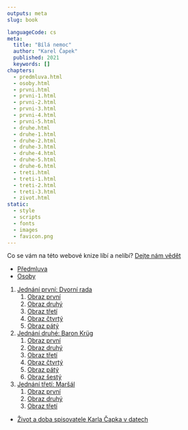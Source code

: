 ```yaml
---
outputs: meta
slug: book

languageCode: cs
meta:
  title: "Bílá nemoc"
  author: "Karel Čapek"
  published: 2021
  keywords: []
chapters:
  - predmluva.html
  - osoby.html
  - prvni.html
  - prvni-1.html
  - prvni-2.html
  - prvni-3.html
  - prvni-4.html
  - prvni-5.html
  - druhe.html
  - druhe-1.html
  - druhe-2.html
  - druhe-3.html
  - druhe-4.html
  - druhe-5.html
  - druhe-6.html
  - treti.html
  - treti-1.html
  - treti-2.html
  - treti-3.html
  - zivot.html
static:
  - style
  - scripts
  - fonts
  - images
  - favicon.png
---
```


<nav role="doc-toc">
  <div class="feedback">
    <p>Co se vám na této webové knize líbí a nelíbí? <a href="https://docs.google.com/forms/d/e/1FAIpQLScgWWdaJq0fbpU-CMXYSFbo1kusoyLOTgl9aXiFgck3mYOEmA/viewform" target="_blank">Dejte nám vědět</a></p>
  </div>
<ul>
  <li><a class="current-chapter" href="predmluva.html">Předmluva</a></li>
  <li><a href="osoby.html">Osoby</a></li>
</ul>
<ol>
  <li><a href="prvni.html">Jednání první: Dvorní rada</a>
    <ol> 
      <li><a href="prvni-1.html">Obraz první</a></li>
      <li><a href="prvni-2.html">Obraz druhý</a></li>
      <li><a href="prvni-3.html">Obraz třetí</a></li>
      <li><a href="prvni-4.html">Obraz čtvrtý</a></li>
      <li><a href="prvni-5.html">Obraz pátý</a></li> 
    </ol>
  </li>
  <li><a href="druhe.html">Jednání druhé: Baron Krüg</a>
    <ol> 
      <li><a href="druhe-1.html">Obraz první</a></li>
      <li><a href="druhe-2.html">Obraz druhý</a></li>
      <li><a href="druhe-3.html">Obraz třetí</a></li>
      <li><a href="druhe-4.html">Obraz čtvrtý</a></li>
      <li><a href="druhe-5.html">Obraz pátý</a></li>
      <li><a href="druhe-6.html">Obraz šestý</a></li> 
    </ol>
  </li>
  <li>
    <a href="treti.html">Jednání třetí: Maršál</a>
    <ol> 
      <li><a href="treti-1.html">Obraz první</a></li>
      <li><a href="treti-2.html">Obraz druhý</a></li>
      <li><a href="treti-3.html">Obraz třetí</a></li> 
    </ol>
  </li>
</ol>
<ul>
  <li><a href="zivot-a-doba-spisovatele-karla-capka-v-datech.html">Život a doba spisovatele Karla Čapka v datech</a>
  </li>
</ul>
</nav>
